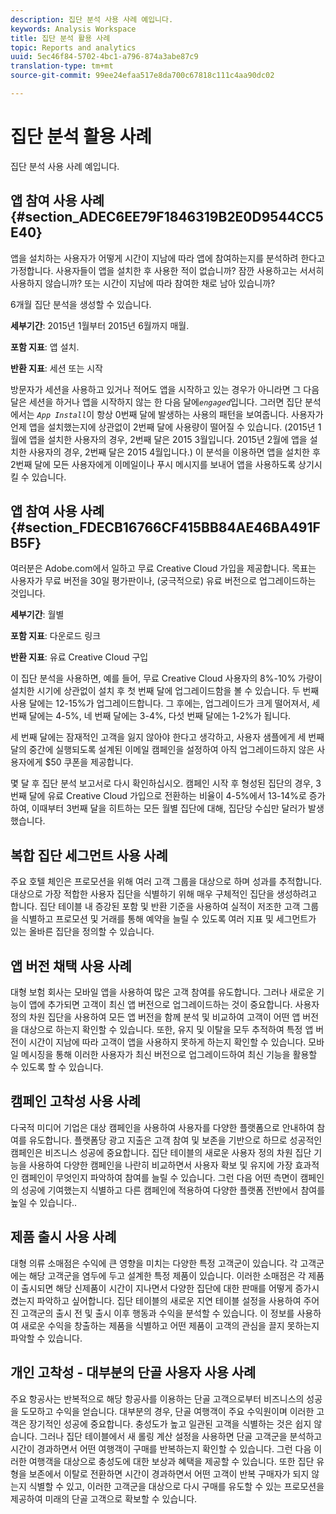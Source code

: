 ```yaml
---
description: 집단 분석 사용 사례 예입니다.
keywords: Analysis Workspace
title: 집단 분석 활용 사례
topic: Reports and analytics
uuid: 5ec46f84-5702-4bc1-a796-874a3abe87c9
translation-type: tm+mt
source-git-commit: 99ee24efaa517e8da700c67818c111c4aa90dc02

---
```



# 집단 분석 활용 사례

집단 분석 사용 사례 예입니다.

## 앱 참여 사용 사례 {#section_ADEC6EE79F1846319B2E0D9544CC5E40}

앱을 설치하는 사용자가 어떻게 시간이 지남에 따라 앱에 참여하는지를 분석하려 한다고 가정합니다. 사용자들이 앱을 설치한 후 사용한 적이 없습니까? 잠깐 사용하고는 서서히 사용하지 않습니까? 또는 시간이 지남에 따라 참여한 채로 남아 있습니까?

6개월 집단 분석을 생성할 수 있습니다.

**세부기간**: 2015년 1월부터 2015년 6월까지 매월.

**포함 지표**: 앱 설치.

**반환 지표**: 세션 또는 시작

방문자가 세션을 사용하고 있거나 적어도 앱을 시작하고 있는 경우가 아니라면 그 다음 달은 세션을 하거나 앱을 시작하지 않는 한 다음 달에&#x200B;*`engaged`*&#x200B;입니다. 그러면 집단 분석에서는 *`App Install`*&#x200B;이 항상 0번째 달에 발생하는 사용의 패턴을 보여줍니다. 사용자가 언제 앱을 설치했는지에 상관없이 2번째 달에 사용량이 떨어질 수 있습니다. (2015년 1월에 앱을 설치한 사용자의 경우, 2번째 달은 2015 3월입니다. 2015년 2월에 앱을 설치한 사용자의 경우, 2번째 달은 2015 4월입니다.) 이 분석을 이용하면 앱을 설치한 후 2번째 달에 모든 사용자에게 이메일이나 푸시 메시지를 보내어 앱을 사용하도록 상기시킬 수 있습니다.

## 앱 참여 사용 사례 {#section_FDECB16766CF415BB84AE46BA491FB5F}

여러분은 Adobe.com에서 일하고 무료 Creative Cloud 가입을 제공합니다. 목표는 사용자가 무료 버전을 30일 평가판이나, (궁극적으로) 유료 버전으로 업그레이드하는 것입니다.

**세부기간**: 월별

**포함 지표**: 다운로드 링크

**반환 지표**: 유료 Creative Cloud 구입

이 집단 분석을 사용하면, 예를 들어, 무료 Creative Cloud 사용자의 8%-10% 가량이 설치한 시기에 상관없이 설치 후 첫 번째 달에 업그레이드함을 볼 수 있습니다. 두 번째 사용 달에는 12-15%가 업그레이드합니다. 그 후에는, 업그레이드가 크게 떨어져서, 세 번째 달에는 4-5%, 네 번째 달에는 3-4%, 다섯 번째 달에는 1-2%가 됩니다.

세 번째 달에는 잠재적인 고객을 잃지 않아야 한다고 생각하고, 사용자 샘플에게 세 번째 달의 중간에 실행되도록 설계된 이메일 캠페인을 설정하여 아직 업그레이드하지 않은 사용자에게 $50 쿠폰을 제공합니다.

몇 달 후 집단 분석 보고서로 다시 확인하십시오. 캠페인 시작 후 형성된 집단의 경우, 3번째 달에 유료 Creative Cloud 가입으로 전환하는 비율이 4-5%에서 13-14%로 증가하여, 이때부터 3번째 달을 히트하는 모든 월별 집단에 대해, 집단당 수십만 달러가 발생했습니다.

## 복합 집단 세그먼트 사용 사례

주요 호텔 체인은 프로모션을 위해 여러 고객 그룹을 대상으로 하며 성과를 추적합니다. 대상으로 가장 적합한 사용자 집단을 식별하기 위해 매우 구체적인 집단을 생성하려고 합니다. 집단 테이블 내 증강된 포함 및 반환 기준을 사용하여 실적이 저조한 고객 그룹을 식별하고 프로모션 및 거래를 통해 예약을 늘릴 수 있도록 여러 지표 및 세그먼트가 있는 올바른 집단을 정의할 수 있습니다.

## 앱 버전 채택 사용 사례

대형 보험 회사는 모바일 앱을 사용하여 많은 고객 참여를 유도합니다. 그러나 새로운 기능이 앱에 추가되면 고객이 최신 앱 버전으로 업그레이드하는 것이 중요합니다. 사용자 정의 차원 집단을 사용하여 모든 앱 버전을 함께 분석 및 비교하여 고객이 어떤 앱 버전을 대상으로 하는지 확인할 수 있습니다. 또한, 유지 및 이탈을 모두 추적하여 특정 앱 버전이 시간이 지남에 따라 고객이 앱을 사용하지 못하게 하는지 확인할 수 있습니다. 모바일 메시징을 통해 이러한 사용자가 최신 버전으로 업그레이드하여 최신 기능을 활용할 수 있도록 할 수 있습니다.

## 캠페인 고착성 사용 사례

다국적 미디어 기업은 대상 캠페인을 사용하여 사용자를 다양한 플랫폼으로 안내하여 참여를 유도합니다. 플랫폼당 광고 지출은 고객 참여 및 보존을 기반으로 하므로 성공적인 캠페인은 비즈니스 성공에 중요합니다. 집단 테이블의 새로운 사용자 정의 차원 집단 기능을 사용하여 다양한 캠페인을 나란히 비교하면서 사용자 확보 및 유지에 가장 효과적인 캠페인이 무엇인지 파악하여 참여를 늘릴 수 있습니다. 그런 다음 어떤 측면이 캠페인의 성공에 기여했는지 식별하고 다른 캠페인에 적용하여 다양한 플랫폼 전반에서 참여를 높일 수 있습니다..

## 제품 출시 사용 사례

대형 의류 소매점은 수익에 큰 영향을 미치는 다양한 특정 고객군이 있습니다. 각 고객군에는 해당 고객군을 염두에 두고 설계한 특정 제품이 있습니다. 이러한 소매점은 각 제품이 출시되면 해당 신제품이 시간이 지나면서 다양한 집단에 대한 판매를 어떻게 증가시켰는지 파악하고 싶어합니다. 집단 테이블의 새로운 지연 테이블 설정을 사용하여 주어진 고객군의 출시 전 및 출시 이후 행동과 수익을 분석할 수 있습니다. 이 정보를 사용하여 새로운 수익을 창출하는 제품을 식별하고 어떤 제품이 고객의 관심을 끌지 못하는지 파악할 수 있습니다.

## 개인 고착성 - 대부분의 단골 사용자 사용 사례

주요 항공사는 반복적으로 해당 항공사를 이용하는 단골 고객으로부터 비즈니스의 성공을 도모하고 수익을 얻습니다. 대부분의 경우, 단골 여행객이 주요 수익원이며 이러한 고객은 장기적인 성공에 중요합니다. 충성도가 높고 일관된 고객을 식별하는 것은 쉽지 않습니다. 그러나 집단 테이블에서 새 롤링 계산 설정을 사용하면 단골 고객군을 분석하고 시간이 경과하면서 어떤 여행객이 구매를 반복하는지 확인할 수 있습니다. 그런 다음 이러한 여행객을 대상으로 충성도에 대한 보상과 혜택을 제공할 수 있습니다. 또한 집단 유형을 보존에서 이탈로 전환하면 시간이 경과하면서 어떤 고객이 반복 구매자가 되지 않는지 식별할 수 있고, 이러한 고객군을 대상으로 다시 구매를 유도할 수 있는 프로모션을 제공하여 미래의 단골 고객으로 확보할 수 있습니다.
